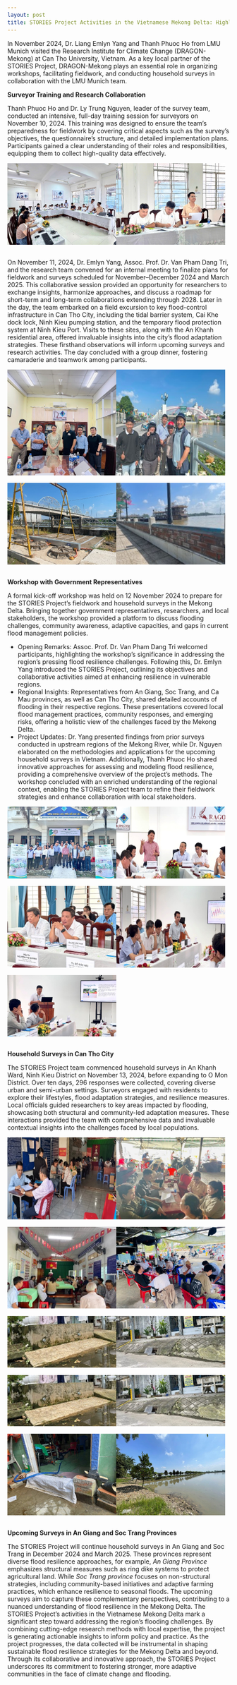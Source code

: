```yaml
---
layout: post
title: STORIES Project Activities in the Vietnamese Mekong Delta: Highlights in November 2024
---
```


In November 2024, Dr. Liang Emlyn Yang and Thanh Phuoc Ho from LMU Munich visited the Research Institute for Climate Change (DRAGON-Mekong) at Can Tho University, Vietnam. As a key local partner of the STORIES Project, DRAGON-Mekong plays an essential role in organizing workshops, facilitating fieldwork, and conducting household surveys in collaboration with the LMU Munich team.

**Surveyor Training and Research Collaboration**

Thanh Phuoc Ho and Dr. Ly Trung Nguyen, leader of the survey team, conducted an intensive, full-day training session for surveyors on November 10, 2024. This training was designed to ensure the team’s preparedness for fieldwork by covering critical aspects such as the survey’s objectives, the questionnaire’s structure, and detailed implementation plans. Participants gained a clear understanding of their roles and responsibilities, equipping them to collect high-quality data effectively.

<div style="display: flex;">
  <img src="/assets/images/content/vn-1.jpg" style="width: 49%;">
  <img src="/assets/images/content/vn-2.jpg" style="width: 49%;">
</div>
<br>

On November 11, 2024, Dr. Emlyn Yang, Assoc. Prof. Dr. Van Pham Dang Tri, and the research team convened for an internal meeting to finalize plans for fieldwork and surveys scheduled for November–December 2024 and March 2025. This collaborative session provided an opportunity for researchers to exchange insights, harmonize approaches, and discuss a roadmap for short-term and long-term collaborations extending through 2028. Later in the day, the team embarked on a field excursion to key flood-control infrastructure in Can Tho City, including the tidal barrier system, Cai Khe dock lock, Ninh Kieu pumping station, and the temporary flood protection system at Ninh Kieu Port. Visits to these sites, along with the An Khanh residential area, offered invaluable insights into the city’s flood adaptation strategies. These firsthand observations will inform upcoming surveys and research activities. The day concluded with a group dinner, fostering camaraderie and teamwork among participants.

<div style="display: flex;">
  <img src="/assets/images/content/vn-3.jpg" style="width: 49%;">
  <img src="/assets/images/content/vn-4.jpg" style="width: 49%;">
</div>
<br>
<div style="display: flex;">
  <img src="/assets/images/content/vn-5.jpg" style="width: 49%;">
  <img src="/assets/images/content/vn-6.jpg" style="width: 49%;">
</div>
<br>

**Workshop with Government Representatives**

A formal kick-off workshop was held on 12 November 2024 to prepare for the STORIES Project’s fieldwork and household surveys in the Mekong Delta. Bringing together government representatives, researchers, and local stakeholders, the workshop provided a platform to discuss flooding challenges, community awareness, adaptive capacities, and gaps in current flood management policies.
-	Opening Remarks: Assoc. Prof. Dr. Van Pham Dang Tri welcomed participants, highlighting the workshop’s significance in addressing the region’s pressing flood resilience challenges. Following this, Dr. Emlyn Yang introduced the STORIES Project, outlining its objectives and collaborative activities aimed at enhancing resilience in vulnerable regions.
-	Regional Insights: Representatives from An Giang, Soc Trang, and Ca Mau provinces, as well as Can Tho City, shared detailed accounts of flooding in their respective regions. These presentations covered local flood management practices, community responses, and emerging risks, offering a holistic view of the challenges faced by the Mekong Delta.
-	Project Updates: Dr. Yang presented findings from prior surveys conducted in upstream regions of the Mekong River, while Dr. Nguyen elaborated on the methodologies and applications for the upcoming household surveys in Vietnam. Additionally, Thanh Phuoc Ho shared innovative approaches for assessing and modeling flood resilience, providing a comprehensive overview of the project’s methods.
The workshop concluded with an enriched understanding of the regional context, enabling the STORIES Project team to refine their fieldwork strategies and enhance collaboration with local stakeholders.

<div style="display: flex;">
  <img src="/assets/images/content/vn-7.jpg" style="width: 49%;">
  <img src="/assets/images/content/vn-8.jpg" style="width: 49%;">
</div>
<br>
<div style="display: flex;">
  <img src="/assets/images/content/vn-9.jpg" style="width: 49%;">
  <img src="/assets/images/content/vn-10.jpg" style="width: 49%;">
</div>
<br>
<div style="display: flex;">
  <img src="/assets/images/content/vn-11.jpg" style="width: 49%;">
</div>
<br>


**Household Surveys in Can Tho City**

The STORIES Project team commenced household surveys in An Khanh Ward, Ninh Kieu District on November 13, 2024, before expanding to O Mon District. Over ten days, 296 responses were collected, covering diverse urban and semi-urban settings. Surveyors engaged with residents to explore their lifestyles, flood adaptation strategies, and resilience measures. Local officials guided researchers to key areas impacted by flooding, showcasing both structural and community-led adaptation measures. These interactions provided the team with comprehensive data and invaluable contextual insights into the challenges faced by local populations.

<div style="display: flex;">
  <img src="/assets/images/content/vn-12.jpg" style="width: 49%;">
  <img src="/assets/images/content/vn-13.jpg" style="width: 49%;">
</div>
<br>
<div style="display: flex;">
  <img src="/assets/images/content/vn-14.jpg" style="width: 49%;">
  <img src="/assets/images/content/vn-15.jpg" style="width: 49%;">
</div>
<br>
<div style="display: flex;">
  <img src="/assets/images/content/vn-16.jpg" style="width: 49%;">
  <img src="/assets/images/content/vn-17.jpg" style="width: 49%;">
</div>
<br>
<div style="display: flex;">
  <img src="/assets/images/content/vn-16.jpg" style="width: 49%;">
  <img src="/assets/images/content/vn-17.jpg" style="width: 49%;">
</div>
<br>
<div style="display: flex;">
  <img src="/assets/images/content/vn-18.jpg" style="width: 49%;">
  <img src="/assets/images/content/vn-19.jpg" style="width: 49%;">
</div>
<br>

**Upcoming Surveys in An Giang and Soc Trang Provinces**

The STORIES Project will continue household surveys in An Giang and Soc Trang in December 2024 and March 2025. These provinces represent diverse flood resilience approaches, for example, *An Giang Province* emphasizes structural measures such as ring dike systems to protect agricultural land. While *Soc Trang province* focuses on non-structural strategies, including community-based initiatives and adaptive farming practices, which enhance resilience to seasonal floods. The upcoming surveys aim to capture these complementary perspectives, contributing to a nuanced understanding of flood resilience in the Mekong Delta.
The STORIES Project’s activities in the Vietnamese Mekong Delta mark a significant step toward addressing the region’s flooding challenges. By combining cutting-edge research methods with local expertise, the project is generating actionable insights to inform policy and practice. As the project progresses, the data collected will be instrumental in shaping sustainable flood resilience strategies for the Mekong Delta and beyond. Through its collaborative and innovative approach, the STORIES Project underscores its commitment to fostering stronger, more adaptive communities in the face of climate change and flooding.
